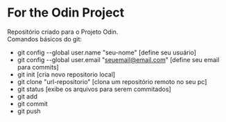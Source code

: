 # For the Odin Project  

Repositório criado para o Projeto Odin.  
Comandos básicos do git:
 - git config --global user.name "seu-nome" [define seu usuário]
 - git config --global user.email "seuemail@email.com" [define seu email para commits]
 - git init <nome-projeto> [cria novo repositorio local]
 - git clone "url-repositorio" [clona um repositório remoto no seu pc]
 - git status [exibe os arquivos para serem commitados]
 - git add
 - git commit
 - git push